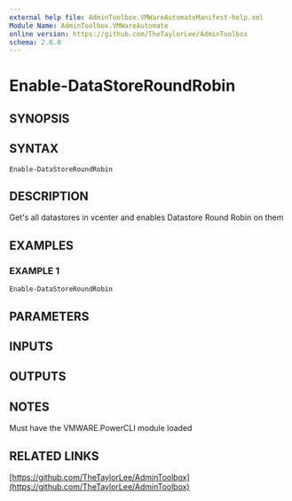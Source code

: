 ```yaml
---
external help file: AdminToolbox.VMWareAutomateManifest-help.xml
Module Name: AdminToolbox.VMWareAutomate
online version: https://github.com/TheTaylorLee/AdminToolbox
schema: 2.0.0
---
```


# Enable-DataStoreRoundRobin

## SYNOPSIS

## SYNTAX

```
Enable-DataStoreRoundRobin
```

## DESCRIPTION
Get's all datastores in vcenter and enables Datastore Round Robin on them

## EXAMPLES

### EXAMPLE 1
```
Enable-DataStoreRoundRobin
```

## PARAMETERS

## INPUTS

## OUTPUTS

## NOTES
Must have the VMWARE.PowerCLI module loaded

## RELATED LINKS

[https://github.com/TheTaylorLee/AdminToolbox](https://github.com/TheTaylorLee/AdminToolbox)

